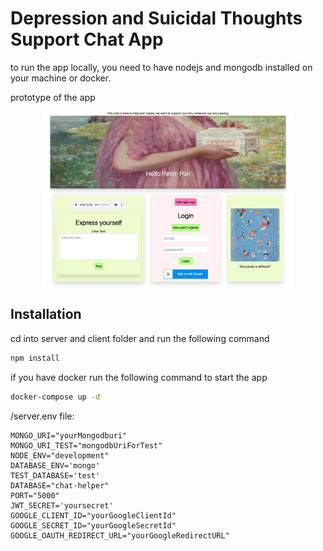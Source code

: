 
# Depression and Suicidal Thoughts Support Chat App

to run the app locally, you need to have nodejs and mongodb installed on your machine or docker.

prototype of the app
<div style="text-align:center;">
  <img src="./Screenshot 2023-10-31 at 23.22.33.png" style="max-width:80%; display:block; margin:auto;">
</div>

## Installation

cd into server and client folder and run the following command

```bash
npm install
```

if you have docker run the following command to start the app

```bash
docker-compose up -d
```

/server.env file:

```env
MONGO_URI="yourMongodburi"
MONGO_URI_TEST="mongodbUriForTest"
NODE_ENV="development"
DATABASE_ENV='mongo'
TEST_DATABASE='test'
DATABASE="chat-helper"
PORT="5000"
JWT_SECRET='yoursecret'
GOOGLE_CLIENT_ID="yourGoogleClientId"
GOOGLE_SECRET_ID="yourGoogleSecretId"
GOOGLE_OAUTH_REDIRECT_URL="yourGoogleRedirectURL"
```


